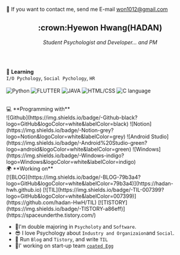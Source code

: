 <!-- icons here https://simpleicons.org/ -->

💬   If you want to contact me, send me E-mail <a href="mailto:won1012@gmail.com">won1012@gmail.com</a></p>

<h2 align='center'><strong>:crown:Hyewon Hwang</strong>(HADAN)</h2>
<p align='center'><i>Student Psychologist and Developer... and PM</i></p><br>
<br>

:paw_prints: **Learning**<br>
`I/O Pychology`, `Social Pychology`, `HR`
<br><br>
![Python](https://img.shields.io/badge/-Python-5981c2?logo=Python&logoColor=white&labelColor=5981c2)
![FLUTTER](https://img.shields.io/badge/-FLUTTER-03c0ff?logo=FLUTTER&logoColor=white&labelColor=03c0ff)
![JAVA](https://img.shields.io/badge/-JAVA-ff5d57?logo=JAVA&logoColor=white&labelColor=ff5d57)
![HTML/CSS](https://img.shields.io/badge/-HTML/CSS-ff8357)
![C language](https://img.shields.io/badge/-C%20language-lightgrey?logo=C&logoColor=white&labelColor=lightgrey)


<br>
💻 **Programming with**<br>
![Github](https://img.shields.io/badge/-Github-black?logo=GitHub&logoColor=white&labelColor=black)
![Notion](https://img.shields.io/badge/-Notion-grey?logo=Notion&logoColor=white&labelColor=grey)
![Android Studio](https://img.shields.io/badge/-Android%20Studio-green?logo=android&logoColor=white&labelColor=green)
![Windows](https://img.shields.io/badge/-Windows-indigo?logo=Windows&logoColor=white&labelColor=indigo)

<br>
🌍 **Working on**<br>
[![BLOG](https://img.shields.io/badge/-BLOG-79b3a4?logo=GitHub&logoColor=white&labelColor=79b3a4)](https://hadan-hwh.github.io)
[![TIL](https://img.shields.io/badge/-TIL-007399?logo=GitHub&logoColor=white&labelColor=007399)](https://github.com/hadan-HwH/TIL)
[![TISTORY](https://img.shields.io/badge/-TISTORY-a86eff)](https://spaceunderthe.tistory.com/)

- :school_satchel:I'm double majoring in `Psycholoty` and `Software`.
- :sunglasses: I love Psychology about `Industry and Organizaion`and `Social`.
- :dash: Run `Blog` and `Tistory`, and write `TIL`
- :egg:I' working on start-up team [`coated Egg`](https://www.innerscent.net)
